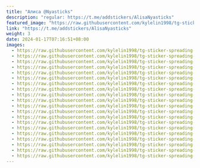 ```yaml
---
title: "Алиса @Nyasticks"
description: "regular: https://t.me/addstickers/AlisaNyasticks"
featured_image: "https://raw.githubusercontent.com/kylelin1998/tg-sticker-spreading-worldwide-images/main/img/1eca2479-ab5f-4eed-b55f-9bd3ffad35cc.jpg"
link: "https://t.me/addstickers/AlisaNyasticks"
weight: 3
date: 2024-01-17T07:16:51+08:00
images:
  - https://raw.githubusercontent.com/kylelin1998/tg-sticker-spreading-worldwide-images/main/img/1eca2479-ab5f-4eed-b55f-9bd3ffad35cc.jpg
  - https://raw.githubusercontent.com/kylelin1998/tg-sticker-spreading-worldwide-images/main/img/db50d92d-76f0-4256-a81b-125bff50e51a.jpg
  - https://raw.githubusercontent.com/kylelin1998/tg-sticker-spreading-worldwide-images/main/img/8edb101c-764a-4844-b6d1-c9572df7bde8.jpg
  - https://raw.githubusercontent.com/kylelin1998/tg-sticker-spreading-worldwide-images/main/img/b0fd98b6-2067-4ef0-a5a3-e8551cabd4f3.jpg
  - https://raw.githubusercontent.com/kylelin1998/tg-sticker-spreading-worldwide-images/main/img/da8c234a-152d-4769-90e4-288d09b5014c.jpg
  - https://raw.githubusercontent.com/kylelin1998/tg-sticker-spreading-worldwide-images/main/img/241e65f9-fd18-42ca-bcd2-a1ef921ef0a9.jpg
  - https://raw.githubusercontent.com/kylelin1998/tg-sticker-spreading-worldwide-images/main/img/32e3ebab-93b8-4158-80c2-0b79d972323d.jpg
  - https://raw.githubusercontent.com/kylelin1998/tg-sticker-spreading-worldwide-images/main/img/21bdc5a4-ab22-44c0-ac41-187a7708a8da.jpg
  - https://raw.githubusercontent.com/kylelin1998/tg-sticker-spreading-worldwide-images/main/img/f7a342fa-c525-4fdc-94aa-25671f11d0fc.jpg
  - https://raw.githubusercontent.com/kylelin1998/tg-sticker-spreading-worldwide-images/main/img/ee47fc18-abc9-41aa-a738-040c13982156.jpg
  - https://raw.githubusercontent.com/kylelin1998/tg-sticker-spreading-worldwide-images/main/img/849e7b67-cdba-4b9d-8925-055f9084ffb3.jpg
  - https://raw.githubusercontent.com/kylelin1998/tg-sticker-spreading-worldwide-images/main/img/2b71e2a5-79f0-4760-a514-e1c3c21146a8.jpg
  - https://raw.githubusercontent.com/kylelin1998/tg-sticker-spreading-worldwide-images/main/img/05b9c34e-6098-408b-8992-8bf379467c6a.jpg
  - https://raw.githubusercontent.com/kylelin1998/tg-sticker-spreading-worldwide-images/main/img/e87c79d1-86c9-42c3-a91a-25166314c4cb.jpg
  - https://raw.githubusercontent.com/kylelin1998/tg-sticker-spreading-worldwide-images/main/img/5d465d70-c409-4097-ac2a-812c984ca553.jpg
  - https://raw.githubusercontent.com/kylelin1998/tg-sticker-spreading-worldwide-images/main/img/19327865-29bc-4a5a-8039-3a34692ed5be.jpg
  - https://raw.githubusercontent.com/kylelin1998/tg-sticker-spreading-worldwide-images/main/img/128ab9ed-58d8-4b31-aff1-78083c975fa4.jpg
  - https://raw.githubusercontent.com/kylelin1998/tg-sticker-spreading-worldwide-images/main/img/0a59bf71-72f8-4e17-acb4-5bebfb889a09.jpg
  - https://raw.githubusercontent.com/kylelin1998/tg-sticker-spreading-worldwide-images/main/img/f19545ad-db2c-4881-a348-b97d6667db04.jpg
  - https://raw.githubusercontent.com/kylelin1998/tg-sticker-spreading-worldwide-images/main/img/b1abd367-2b2f-4d50-b74b-79e24cff4cce.jpg
---
```

